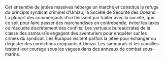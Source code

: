 Cet ensemble de jetées massives héberge un marché et constitue le refuge du principal syndicat criminel d'Umizu, la Société de Sécurité des Océans. La plupart des commerçants d'ici finissent par traiter avec la société, que ce soit pour faire passer des marchandises en contrebande, éviter les taxes ou résoudre discrètement des conflits. Les vertueux bureaucrates de la classe des samouraïs engagent des aventuriers pour enquêter sur les crimes du syndicat. Les Rurapos visitent parfois la jetée pour échanger ou déguster des cornichons croquants d'Umizu. Les samouraïs et les canailles testent leur courage sous les vagues dans des anneaux de combat sous-marins.